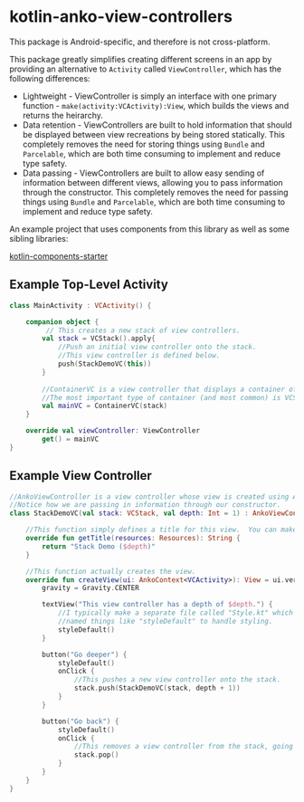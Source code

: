 # kotlin-anko-view-controllers

This package is Android-specific, and therefore is not cross-platform.

This package greatly simplifies creating different screens in an app by providing an alternative to `Activity` called `ViewController`, which has the following differences:

- Lightweight - ViewController is simply an interface with one primary function - `make(activity:VCActivity):View`, which builds the views and returns the heirarchy.
- Data retention - ViewControllers are built to hold information that should be displayed between view recreations by being stored statically.  This completely removes the need for storing things using `Bundle` and `Parcelable`, which are both time consuming to implement and reduce type safety.
- Data passing - ViewControllers are built to allow easy sending of information between different views, allowing you to pass information through the constructor.  This completely removes the need for passing things using `Bundle` and `Parcelable`, which are both time consuming to implement and reduce type safety.

An example project that uses components from this library as well as some sibling libraries:

[kotlin-components-starter](https://github.com/UnknownJoe796/kotlin-components-starter)

## Example Top-Level Activity

```kotlin
class MainActivity : VCActivity() {

    companion object {
         // This creates a new stack of view controllers.
        val stack = VCStack().apply{
            //Push an initial view controller onto the stack.
            //This view controller is defined below.
            push(StackDemoVC(this))
        }
        
        //ContainerVC is a view controller that displays a container of other view controllers.
        //The most important type of container (and most common) is VCStack.
        val mainVC = ContainerVC(stack) 
    }

    override val viewController: ViewController
        get() = mainVC
}
```

## Example View Controller

```kotlin
//AnkoViewController is a view controller whose view is created using Anko.  This is the most common class to extend from.
//Notice how we are passing in information through our constructor.
class StackDemoVC(val stack: VCStack, val depth: Int = 1) : AnkoViewController() {

    //This function simply defines a title for this view.  You can make other things use this later.
    override fun getTitle(resources: Resources): String {
        return "Stack Demo ($depth)"
    }

    //This function actually creates the view.
    override fun createView(ui: AnkoContext<VCActivity>): View = ui.verticalLayout {
        gravity = Gravity.CENTER

        textView("This view controller has a depth of $depth.") {
            //I typically make a separate file called "Style.kt" which defines extension functions for each view
            //named things like "styleDefault" to handle styling.
            styleDefault()
        }

        button("Go deeper") {
            styleDefault()
            onClick {
                //This pushes a new view controller onto the stack.
                stack.push(StackDemoVC(stack, depth + 1))
            }
        }

        button("Go back") {
            styleDefault()
            onClick {
                //This removes a view controller from the stack, going back to the previous view controller.
                stack.pop()
            }
        }
    }
}
